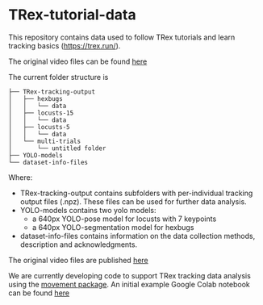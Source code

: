 # TRex-tutorial-data
This repository contains data used to follow TRex tutorials and learn tracking basics (https://trex.run/).

The original video files can be found [here](https://doi.org/10.17617/3.7F5MGE)

The current folder structure is

```
├── TRex-tracking-output
│   ├── hexbugs
│   │   └── data
│   ├── locusts-15
│   │   └── data
│   ├── locusts-5
│   │   └── data
│   └── multi-trials
│       └── untitled folder
├── YOLO-models
└── dataset-info-files
```


Where:
- TRex-tracking-output contains subfolders with per-individual tracking output files (.npz). These files can be used for further data analysis.
- YOLO-models contains two yolo models:
  - a 640px YOLO-pose model for locusts with 7 keypoints
  - a 640px YOLO-segmentation model for hexbugs
- dataset-info-files contains information on the data collection methods, description and acknowledgments.

The original video files are published [here](https://edmond.mpg.de/dataset.xhtml?persistentId=doi:10.17617/3.7F5MGE)

We are currently developing code to support TRex tracking data analysis using the [movement package](https://github.com/neuroinformatics-unit/movement).
An initial example Google Colab notebook can be found [here](https://colab.research.google.com/drive/1vvFPMWrHlLsnPOul8LdsmYqbmy-Y6sWp?usp=sharing)

